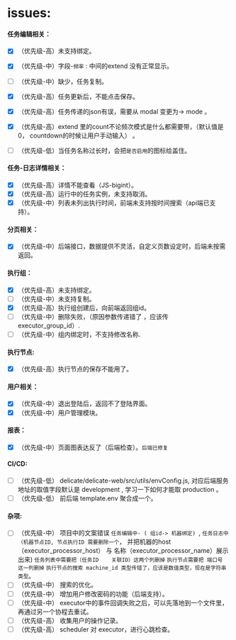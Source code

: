 # issues:

#### 任务编辑相关：

- [x] （优先级-高）未支持绑定。
- [x] （优先级-中）字段-`频率` : 中间的extend 没有正常显示。
- [ ] （优先级-中）缺少，任务复制。
- [x] （优先级-高）任务更新后，不能点击保存。
- [x] （优先级-高）任务传递的json有误，需要从 modal  变更为-> mode 。
- [x] （优先级-高）extend 里的count不论频次模式是什么都需要带，（默认值是0， countdown的时候让用户手动输入） 。
- [ ] （优先级-低）当任务名称过长时，会把`是否启用`的图标给盖住。



#### 任务-日志详情相关：

- [x] （优先级-高）详情不能查看（JS-bigint）。
- [x] （优先级-高）运行中的任务实例，未支持取消。
- [x] （优先级-中）列表未列出执行时间，前端未支持按时间搜索（api端已支持）。

#### 分页相关：

- [x] （优先级-中）后端接口，数据提供不灵活，自定义页数设定时，后端未按需返回。

#### 执行组：

- [x] （优先级-高）未支持绑定。
- [ ] （优先级-中）未支持复制。
- [x] （优先级-高）执行组创建后，向前端返回组id。
- [ ] （优先级-中）删除失败，（原因参数传递错了 ，应该传 executor_group_id）.
- [ ] （优先级-中）组内绑定时，不支持修改名称.

#### 执行节点:

- [x] （优先级-高）执行节点的保存不能用了。

#### 用户相关：

- [x] （优先级-中）退出登陆后，返回不了登陆界面。
- [x] （优先级-中）用户管理模块。

#### 报表：

- [x] （优先级-中）页面图表达反了（后端检查）。`后端已修复`

#### CI/CD:
- [ ] （优先级-低） delicate/delicate-web/src/utils/envConfig.js, 对应后端服务地址的取值字段默认是 development , 学习一下如何才能取 production 。
- [ ] （优先级-低） 前后端 template.env 聚合成一个。

#### 杂项:
- [ ] （优先级-中） 项目中的文案错误 `任务编辑中- ( 组id-> 机器绑定) `,
  `任务日志中（机器节点ID, 节点执行ID 需要删除一个`， 并把机器的host（executor_processor_host） 与 名称（executor_processor_name）展示出来)
  `任务列表中需要把（任务ID	关联ID）这两个列删掉`
  `执行节点需要把 端口号 这一列删掉`
  `执行节点的搜索 machine_id 类型传错了，应该是数值类型，现在是字符串类型`。
- [ ] （优先级-中） 搜索的优化。
- [ ] （优先级-中） 增加用户修改密码的功能（后端支持）。
- [ ] （优先级-中） executor中的事件回调失败之后，可以先落地到一个文件里，再通过另一个协程去重试。
- [ ] （优先级-高） 收集用户的操作记录。
- [ ] （优先级-高） scheduler 对 executor，进行心跳检查。